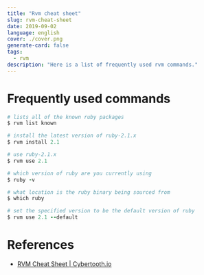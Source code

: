 ```yaml
---
title: "Rvm cheat sheet"
slug: rvm-cheat-sheet
date: 2019-09-02
language: english
cover: ./cover.png
generate-card: false
tags:
  - rvm
description: "Here is a list of frequently used rvm commands."
---
```

# Frequently used commands 

```ruby 
# lists all of the known ruby packages
$ rvm list known					

# install the latest version of ruby-2.1.x
$ rvm install 2.1

# use ruby-2.1.x					
$ rvm use 2.1	

# which version of ruby are you currently using					
$ ruby -v		

# what location is the ruby binary being sourced from					
$ which ruby					

# set the specified version to be the default version of ruby	
$ rvm use 2.1 --default				
```
# References
- [RVM Cheat Sheet | Cybertooth.io](https://cybertooth.io/blog/2017/08/22/rvm-cheat-sheet.html)
